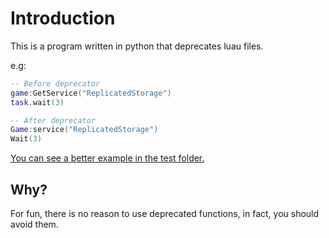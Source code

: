 # Introduction

This is a program written in python that deprecates luau files.

e.g:

```lua
-- Before deprecator
game:GetService("ReplicatedStorage")
task.wait(3)

-- After deprecator
Game:service("ReplicatedStorage")
Wait(3)
```

[You can see a better example in the test folder.](https://github.com/gigtih/FileDeprecator/tree/main/test)

## Why?

For fun, there is no reason to use deprecated functions, in fact, you should avoid them.
